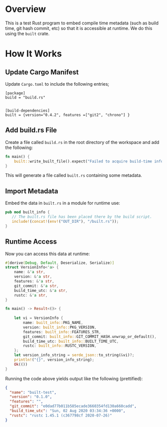 # Overview
This is a test Rust program to embed compile time metadata (such as build time, git hash commit, etc) so that it is accessible at runtime. We do this using the `built` crate.


# How It Works
## Update Cargo Manifest

Update `Cargo.toml` to include the following entries;

```
[package]
build = "build.rs"


[build-dependencies]
built = {version="0.4.2", features =["git2", "chrono"] }
```

## Add build.rs File

Create a file called `build.rs` in the root directory of the workspace and add the following:

```rust
fn main() {
    built::write_built_file().expect("Failed to acquire build-time information");
}
```
This will generate a file called `built.rs` containing some metadata.

## Import Metadata 

Embed the data in `built.rs` in a module for runtime use:

```rust
pub mod built_info {
   // The built.rs file has been placed there by the build script.
   include!(concat!(env!("OUT_DIR"), "/built.rs"));
}
```

## Runtime Access
Now you can access this data at runtime:

```rust
#[derive(Debug, Default, Deserialize, Serialize)]
struct VersionInfo<'a> {
    name: &'a str,
    version: &'a str,
    features: &'a str,
    git_commit: &'a str,
    build_time_utc: &'a str,
    rustc: &'a str,
}

fn main() -> Result<()> {
    
    let vi = VersionInfo {
        name: built_info::PKG_NAME,
        version: built_info::PKG_VERSION,
        features: built_info::FEATURES_STR,
        git_commit: built_info::GIT_COMMIT_HASH.unwrap_or_default(),
        build_time_utc: built_info::BUILT_TIME_UTC,
        rustc: built_info::RUSTC_VERSION,
    };
    let version_info_string = serde_json::to_string(&vi)?;
    println!("{}", version_info_string);
    Ok(())
}
```

Running the code above yields output like the following (prettified):
```json
{
  "name": "built-test",
  "version": "0.1.0",
  "features": "",
  "git_commit": "e0dad77b011b585ecade3660354fd130a660cadd",
  "build_time_utc": "Sun, 02 Aug 2020 03:34:36 +0000",
  "rustc": "rustc 1.45.1 (c367798cf 2020-07-26)"
}
```
